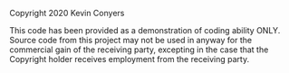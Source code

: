 Copyright 2020 Kevin Conyers

This code  has been provided as a demonstration of coding ability ONLY. Source
code from this project may not be used in anyway for the commercial gain of the
receiving party, excepting in the case that the Copyright holder receives
employment from the receiving party.

